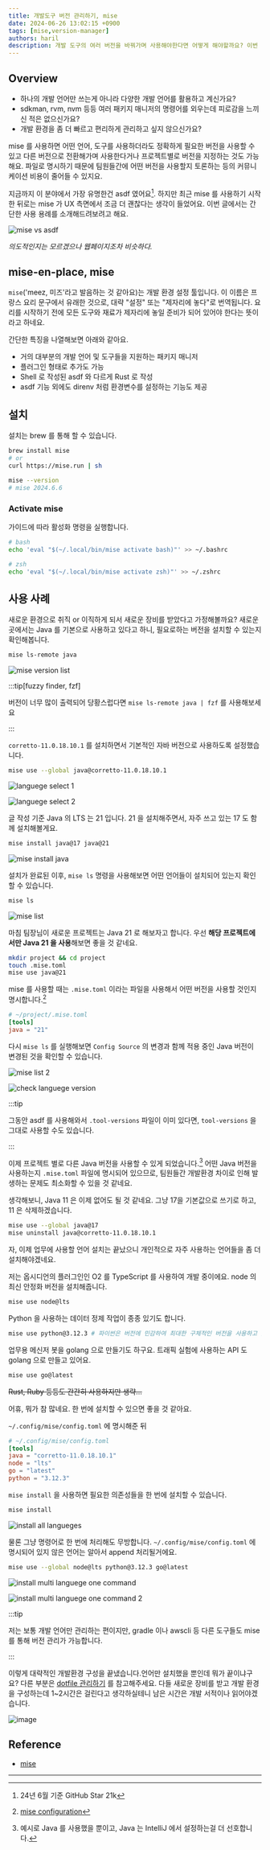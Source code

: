 ```yaml
---
title: 개발도구 버전 관리하기, mise
date: 2024-06-26 13:02:15 +0900
tags: [mise,version-manager]
authors: haril
description: 개발 도구의 여러 버전을 바꿔가며 사용해야한다면 어떻게 해야할까요? 이번 글에서는 mise 를 통해 개발 환경을 편리하게 관리하는 방법을 살펴봅니다.
---
```


## Overview

- 하나의 개발 언어만 쓰는게 아니라 다양한 개발 언어를 활용하고 계신가요?
- sdkman, rvm, nvm 등등 여러 패키지 매니저의 명령어를 외우는데 피로감을 느끼신 적은 없으신가요?
- 개발 환경을 좀 더 빠르고 편리하게 관리하고 싶지 않으신가요?

mise 를 사용하면 어떤 언어, 도구를 사용하더라도 정확하게 필요한 버전을 사용할 수 있고 다른 버전으로 전환해가며 사용한다거나 프로젝트별로 버전을 지정하는 것도 가능해요. 파일로 명시하기 때문에 팀원들간에 어떤 버전을 사용할지 토론하는 등의 커뮤니케이션 비용이 줄어들 수 있지요.

지금까지 이 분야에서 가장 유명한건 asdf 였어요[^fn-nth-1]. 하지만 최근 mise 를 사용하기 시작한 뒤로는 mise 가 UX 측면에서 조금 더 괜찮다는 생각이 들었어요. 이번 글에서는 간단한 사용 용례를 소개해드려보려고 해요.

![mise vs asdf](https://i.imgur.com/9gGGfot.png)

_의도적인지는 모르겠으나 웹페이지조차 비슷하다._

## mise-en-place, mise

`mise`('meez, 미즈'라고 발음하는 것 같아요)는 개발 환경 설정 툴입니다. 이 이름은 프랑스 요리 문구에서 유래한 것으로, 대략 "설정" 또는 "제자리에 놓다"로 번역됩니다. 요리를 시작하기 전에 모든 도구와 재료가 제자리에 놓일 준비가 되어 있어야 한다는 뜻이라고 하네요.

간단한 특징을 나열해보면 아래와 같아요.

<!-- truncate -->

- 거의 대부분의 개발 언어 및 도구들을 지원하는 패키지 매니저
- 플러그인 형태로 추가도 가능
- Shell 로 작성된 asdf 와 다르게 Rust 로 작성
- asdf 기능 외에도 direnv 처럼 환경변수를 설정하는 기능도 제공

## 설치

설치는 brew 를 통해 할 수 있습니다.

```bash
brew install mise
# or
curl https://mise.run | sh
```

```bash
mise --version
# mise 2024.6.6
```

### Activate mise

가이드에 따라 활성화 명령을 실행합니다.

```bash
# bash
echo 'eval "$(~/.local/bin/mise activate bash)"' >> ~/.bashrc

# zsh
echo 'eval "$(~/.local/bin/mise activate zsh)"' >> ~/.zshrc
```

## 사용 사례

새로운 환경으로 취직 or 이직하게 되서 새로운 장비를 받았다고 가정해볼까요? 새로운 곳에서는 Java 를 기본으로 사용하고 있다고 하니, 필요로하는 버전을 설치할 수 있는지 확인해봅니다.

```bash
mise ls-remote java
```

![mise version list](https://i.imgur.com/8kzA8dE.png)

:::tip[fuzzy finder, fzf]

버전이 너무 많이 출력되어 당황스럽다면 `mise ls-remote java | fzf` 를 사용해보세요

:::

`corretto-11.0.18.10.1` 를 설치하면서 기본적인 자바 버전으로 사용하도록 설정했습니다.

```bash
mise use --global java@corretto-11.0.18.10.1
```

![languege select 1](https://i.imgur.com/PT7UxD1.png)

![languege select 2](https://i.imgur.com/Arqxubw.png)

글 작성 기준 Java 의 LTS 는 21 입니다. 21 을 설치해주면서, 자주 쓰고 있는 17 도 함께 설치해볼게요.

```bash
mise install java@17 java@21
```

![mise install java](https://i.imgur.com/pdBt4or.png)

설치가 완료된 이후, `mise ls` 명령을 사용해보면 어떤 언어들이 설치되어 있는지 확인할 수 있습니다.

```bash
mise ls
```

![mise list](https://i.imgur.com/lecwTLv.png)

마침 팀장님이 새로운 프로젝트는 Java 21 로 해보자고 합니다. 우선 **해당 프로젝트에서만 Java 21 을 사용**해보면 좋을 것 같네요.

```bash
mkdir project && cd project
touch .mise.toml
mise use java@21
```

mise 를 사용할 때는 `.mise.toml` 이라는 파일을 사용해서 어떤 버전을 사용할 것인지 명시합니다.[^fn-nth-2]

```toml
# ~/project/.mise.toml
[tools]
java = "21"
```

다시 `mise ls` 를 실행해보면 `Config Source` 의 변경과 함께 적용 중인 Java 버전이 변경된 것을 확인할 수 있습니다.

![mise list 2](https://i.imgur.com/HVX9ASk.png)

![check languege version](https://i.imgur.com/kNLORwK.png)

:::tip

그동안 asdf 를 사용해와서 `.tool-versions` 파일이 이미 있다면, `tool-versions` 을 그대로 사용할 수도 있습니다.

:::

이제 프로젝트 별로 다른 Java 버전을 사용할 수 있게 되었습니다.[^fn-nth-3] 어떤 Java 버전을 사용하는지 `.mise.toml` 파일에 명시되어 있으므로, 팀원들간 개발환경 차이로 인해 발생하는 문제도 최소화할 수 있을 것 같네요.

생각해보니, Java 11 은 이제 없어도 될 것 같네요. 그냥 17을 기본값으로 쓰기로 하고, 11 은 삭제하겠습니다.

```bash
mise use --global java@17
mise uninstall java@corretto-11.0.18.10.1
```

자, 이제 업무에 사용할 언어 설치는 끝났으니 개인적으로 자주 사용하는 언어들을 좀 더 설치해야겠네요.

저는 옵시디언의 플러그인인 O2 를 TypeScript 를 사용하여 개발 중이에요. node 의 최신 안정화 버전을 설치해줍니다.

```bash
mise use node@lts
```

Python 을 사용하는 데이터 정제 작업이 종종 있기도 합니다.

```bash
mise use python@3.12.3 # 파이썬은 버전에 민감하여 최대한 구체적인 버전을 사용하고 있어요.
```

업무용 메신저 봇을 golang 으로 만들기도 하구요. 트래픽 실험에 사용하는 API 도 golang 으로 만들고 있어요.

```bash
mise use go@latest
```

~~Rust, Ruby 등등도 간간히 사용하지만 생략...~~

어휴, 뭐가 참 많네요. 한 번에 설치할 수 있으면 좋을 것 같아요.

`~/.config/mise/config.toml` 에 명시해준 뒤

```toml
# ~/.config/mise/config.toml
[tools]
java = "corretto-11.0.18.10.1"
node = "lts"
go = "latest"
python = "3.12.3"
```

`mise install` 을 사용하면 필요한 의존성들을 한 번에 설치할 수 있습니다.

```bash
mise install
```

![install all langueges](https://i.imgur.com/jmFlah3.png)

물론 그냥 명령어로 한 번에 처리해도 무방합니다. `~/.config/mise/config.toml` 에 명시되어 있지 않은 언어는 알아서 append 처리될거에요.

```bash
mise use --global node@lts python@3.12.3 go@latest
```

![install multi languege one command](https://i.imgur.com/I9KtmEi.png)

![install multi languege one command 2](https://i.imgur.com/46FKxVA.png)

:::tip

저는 보통 개발 언어만 관리하는 편이지만, gradle 이나 awscli 등 다른 도구들도 mise 를 통해 버전 관리가 가능합니다.

:::

이렇게 대략적인 개발환경 구성을 끝냈습니다.언어만 설치했을 뿐인데 뭐가 끝이냐구요? 다른 부분은 [dotfile 관리하기](https://haril.dev/blog/2023/03/26/chezmoi-awesome-dotfile-manager) 를 참고해주세요. 다들 새로운 장비를 받고 개발 환경을 구성하는데 1~2시간은 걸린다고 생각하실테니 남은 시간은 개발 서적이나 읽어야겠습니다.

![image](./1.webp)

## Reference

- [mise](https://github.com/jdx/mise)

---

[^fn-nth-1]: 24년 6월 기준 GitHub Star 21k
[^fn-nth-2]: [mise configuration](https://mise.jdx.dev/configuration.html)
[^fn-nth-3]: 예시로 Java 를 사용했을 뿐이고, Java 는 IntelliJ 에서 설정하는걸 더 선호합니다.
